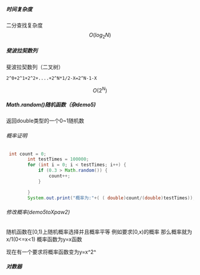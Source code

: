 ##### 时间复杂度

二分查找复杂度
$$
O(log_2N)
$$
##### 斐波拉契数列

斐波拉契数列（二叉树）

```
2^0+2^1+2^2+....+2^N*1/2-X=2^N-1-X
```

$$
O(2^N)
$$

##### Math.random()随机函数（杂demo5)

返回double类型的一个0~1随机数

###### 概率证明

```java
 int count = 0;
        int testTimes = 100000;
        for (int i = 0; i < testTimes; i++) {
            if (0.3 > Math.random()) {
                count++;
            }

        }
        System.out.print("概率为:"+( ( double)count/(double)testTimes));
```

###### 修改概率(demo5toXpaw2)

随机函数在[0,1)上随机概率选择并且概率平等  例如要求[0,x)的概率 那么概率就为x/1(0<=x<1) 概率函数为y=x函数

现在有一个要求将概率函数变为y=x^2^



##### 对数器

